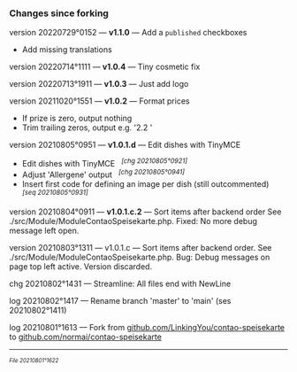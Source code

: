 ﻿### Changes since forking

version 20220729°0152 — **v1.1.0** — Add a `published` checkboxes
- Add missing translations

version 20220714°1111 — **v1.0.4** — Tiny cosmetic fix

version 20220713°1911 — **v1.0.3** — Just add logo

version 20211020°1551 — **v1.0.2** — Format prices
- If prize is zero, output nothing
- Trim trailing zeros, output e.g. '2.2 '

version 20210805°0951 — **v1.0.1.d** — Edit dishes with TinyMCE
- Edit dishes with TinyMCE &nbsp; <sup>*[chg 20210805°0921]*</sup>
- Adjust 'Allergene' output &nbsp; <sup>*[chg 20210805°0941]*</sup>
- Insert first code for defining an image per dish (still outcommented) &nbsp; <sup>*[seq 20210805°0931]*</sup>

version 20210804°0911 — **v1.0.1.c.2** — Sort items after backend order
 See ./src/Module/ModuleContaoSpeisekarte.php.
 Fixed: No more debug message left open.

version 20210803°1311 — v1.0.1.c — Sort items after backend order.
 See ./src/Module/ModuleContaoSpeisekarte.php.
 Bug: Debug messages on page top left active.
 Version discarded.

chg 20210802°1431 — Streamline: All files end with NewLine

log 20210802°1417 —
 Rename branch 'master' to 'main' (ses 20210802°1411)

log 20210801°1613 — Fork
 from [github.com/LinkingYou/contao-speisekarte](https://github.com/LinkingYou/contao-speisekarte)
 to [github.com/normai/contao-speisekarte](https://github.com/normai/contao-speisekarte)

---

<sup><sub>*File 20210801°1622*</sub></sup>
